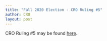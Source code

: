 ```yaml
---
title: "Fall 2020 Election - CRO Ruling #5"
author: CRO
layout: post
---
```


CRO Ruling #5 may be found <a href="https://drive.google.com/file/d/1WEb0sD4eyKJeEgibQSXlkSCoBDpxWyPQ/view?usp=sharing">here</a>.